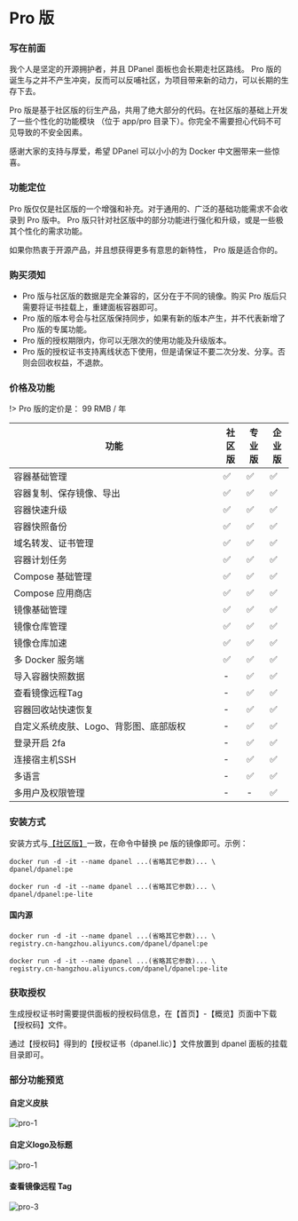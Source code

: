 # Pro 版

### 写在前面

我个人是坚定的开源拥护者，并且 DPanel 面板也会长期走社区路线。
Pro 版的诞生与之并不产生冲突，反而可以反哺社区，为项目带来新的动力，可以长期的生存下去。

Pro 版是基于社区版的衍生产品，共用了绝大部分的代码。在社区版的基础上开发了一些个性化的功能模块
（位于 app/pro 目录下）。你完全不需要担心代码不可见导致的不安全因素。

感谢大家的支持与厚爱，希望 DPanel 可以小小的为 Docker 中文圈带来一些惊喜。

### 功能定位

Pro 版仅仅是社区版的一个增强和补充。对于通用的、广泛的基础功能需求不会收录到 Pro 版中。
Pro 版只针对社区版中的部分功能进行强化和升级，或是一些极其个性化的需求功能。

如果你热衷于开源产品，并且想获得更多有意思的新特性， Pro 版是适合你的。

### 购买须知

- Pro 版与社区版的数据是完全兼容的，区分在于不同的镜像。购买 Pro 版后只需要将证书挂载上，重建面板容器即可。
- Pro 版的版本号会与社区版保持同步，如果有新的版本产生，并不代表新增了 Pro 版的专属功能。
- Pro 版的授权期限内，你可以无限次的使用功能及升级版本。
- Pro 版的授权证书支持离线状态下使用，但是请保证不要二次分发、分享。否则会回收权益，不退款。

### 价格及功能

!> Pro 版的定价是： 99 RMB / 年

<div class="feature-wrap">
  <table>
    <thead>
      <tr>
        <th width="75%" >功能</th>
        <th>社区版</th>
        <th>专业版</th>
        <th>企业版</th>
      </tr>
    </thead>
    <tbody>
      <tr>
        <td>容器基础管理</td>
        <td>✅</td>
        <td>✅</td>
        <td>✅</td>
      </tr>
      <tr>
        <td>容器复制、保存镜像、导出</td>
        <td>✅</td>
        <td>✅</td>
        <td>✅</td>
      </tr>
      <tr>
        <td>容器快速升级</td>
        <td>✅</td>
        <td>✅</td>
        <td>✅</td>
      </tr>
      <tr>
        <td>容器快照备份</td>
        <td>✅</td>
        <td>✅</td>
        <td>✅</td>
      </tr>
      <tr>
        <td>域名转发、证书管理</td>
        <td>✅</td>
        <td>✅</td>
        <td>✅</td>
      </tr>
      <tr>
        <td>容器计划任务</td>
        <td>✅</td>
        <td>✅</td>
        <td>✅</td>
      </tr>
      <tr>
        <td>Compose 基础管理</td>
        <td>✅</td>
        <td>✅</td>
        <td>✅</td>
      </tr>
       <tr>
        <td>Compose 应用商店</td>
        <td>✅</td>
        <td>✅</td>
        <td>✅</td>
      </tr>
      <tr>
        <td>镜像基础管理</td>
        <td>✅</td>
        <td>✅</td>
        <td>✅</td>
      </tr>
      <tr>
        <td>镜像仓库管理</td>
        <td>✅</td>
        <td>✅</td>
        <td>✅</td>
      </tr>
      <tr>
        <td>镜像仓库加速</td>
        <td>✅</td>
        <td>✅</td>
        <td>✅</td>
      </tr>
      <tr>
        <td>多 Docker 服务端</td>
        <td>✅</td>
        <td>✅</td>
        <td>✅</td>
      </tr>
      <tr>
        <td>导入容器快照数据</td>
        <td> - </td>
        <td>✅</td>
        <td>✅</td>
      </tr>
      <tr>
        <td>查看镜像远程Tag</td>
        <td>-</td>
        <td>✅</td>
        <td>✅</td>
      </tr>
      <tr>
        <td>容器回收站快速恢复</td>
        <td> - </td>
        <td>✅</td>
        <td>✅</td>
      </tr>
      <tr>
        <td>自定义系统皮肤、Logo、背影图、底部版权</td>
        <td>-</td>
        <td>✅</td>
        <td>✅</td>
      </tr>
      <tr>
        <td>登录开启 2fa </td>
        <td>-</td>
        <td>✅</td>
        <td>✅</td>
      </tr>
      <tr>
        <td>连接宿主机SSH</td>
        <td>-</td>
        <td>✅</td>
        <td>✅</td>
      </tr>
      <tr>
        <td>多语言</td>
        <td>-</td>
        <td>✅</td>
        <td>✅</td>
      </tr>
      <tr>
        <td>多用户及权限管理</td>
        <td>-</td>
        <td>-</td>
        <td>✅</td>
      </tr>
    </tbody>
  </table>
</div>

### 安装方式

安装方式与[【社区版】](/zh-cn/install/docker)一致，在命令中替换 pe 版的镜像即可。示例：

```
docker run -d -it --name dpanel ...(省略其它参数)... \
dpanel/dpanel:pe
```

```
docker run -d -it --name dpanel ...(省略其它参数)... \
dpanel/dpanel:pe-lite
```

#### 国内源

```
docker run -d -it --name dpanel ...(省略其它参数)... \
registry.cn-hangzhou.aliyuncs.com/dpanel/dpanel:pe
```

```
docker run -d -it --name dpanel ...(省略其它参数)... \
registry.cn-hangzhou.aliyuncs.com/dpanel/dpanel:pe-lite
```

### 获取授权

生成授权证书时需要提供面板的授权码信息，在【首页】-【概览】页面中下载【授权码】文件。

通过【授权码】得到的【授权证书（dpanel.lic）】文件放置到 dpanel 面板的挂载目录即可。


### 部分功能预览

#### 自定义皮肤

![pro-1](https://cdn.w7.cc/dpanel/pro-1.png)

#### 自定义logo及标题

![pro-1](https://cdn.w7.cc/dpanel/pro-4.png)

#### 查看镜像远程 Tag

![pro-3](https://cdn.w7.cc/dpanel/pro-3.png)
